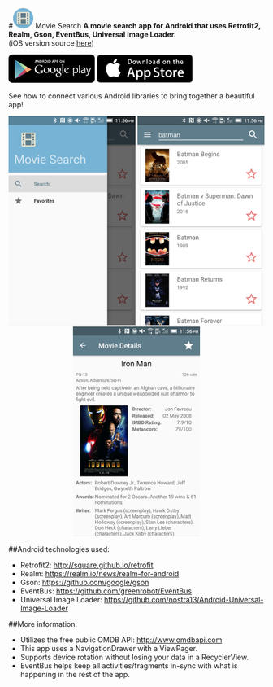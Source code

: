 #<img src="app/src/main/res/mipmap-xhdpi/ic_launcher.png" width="40"/> Movie Search
**A movie search app for Android that uses Retrofit2, Realm, Gson, EventBus, Universal Image Loader.** <br />
(iOS version source <a href="https://github.com/romeroz/movie-search-ios">here</a>)<br />

<p>
<a href="https://play.google.com/store/apps/details?id=com.romeroz.moviesearch">
<img width="170" alt="google-play" src="screenshots/android_app_on_google_play_badge.png"></a>
<a href="https://itunes.apple.com/us/app/movie-search-look-up-info/id1153881000?ls=1&mt=8">
<img height="56" alt="apple-store" src="screenshots/apple_app_store_badge.png"></a>
</p>

See how to connect various Android libraries to bring together a beautiful app!

<p align="center">
  <img src="screenshots/screenshot_1.png" width="250"/>
  <img src="screenshots/screenshot_2.png" width="250"/>
  <img src="screenshots/screenshot_3.png" width="250"/>
</p>

##Android technologies used:<br />
- Retrofit2: http://square.github.io/retrofit <br />
- Realm: https://realm.io/news/realm-for-android <br />
- Gson: https://github.com/google/gson <br />
- EventBus: https://github.com/greenrobot/EventBus <br />
- Universal Image Loader: https://github.com/nostra13/Android-Universal-Image-Loader <br />

##More information:
- Utilizes the free public OMDB API: http://www.omdbapi.com
- This app uses a NavigationDrawer with a ViewPager. <br />
- Supports device rotation without losing your data in a RecyclerView. <br />
- EventBus helps keep all activities/fragments in-sync with what is happening in the rest of the app.<br />
